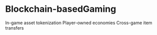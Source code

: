 # Blockchain-basedGaming
In-game asset tokenization Player-owned economies Cross-game item transfers
